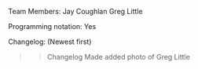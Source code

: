 Team Members:
    Jay Coughlan
    Greg Little

Programming notation: Yes

Changelog: (Newest first)
>>Changelog Made
>>added photo of Greg Little
